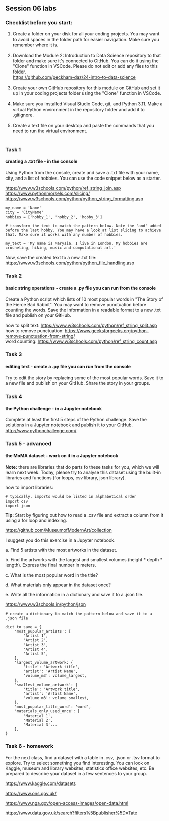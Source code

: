 ## Session 06 labs

### Checklist before you start:
1. Create a folder on your disk for all your coding projects. You may want to avoid spaces in the folder path for easier navigation. Make sure you remember where it is.<br><br>
2. Download the Module 2: Introduction to Data Science repository to that folder and make sure it's connected to GitHub. You can do it using the "Clone" function in VSCode. Please do not edit or add any files to this folder.<br>
https://github.com/peckham-daz/24-intro-to-data-science<br><br>
3. Create your own GitHub repository for this module on GitHub and set it up in your coding projects folder using the "Clone" function in VSCode.<br><br>
4. Make sure you installed Visual Studio Code, git, and Python 3.11. Make a virtual Python environment in the repository folder and add it to .gitignore.<br><br>
5. Create a text file on your desktop and paste the commands that you need to run the virtual environment.<br><br>

### Task 1
#### creating a .txt file - in the console
Using Python from the console, create and save a .txt file with your name, city, and a list of hobbies. You can use the code snippet below as a starter.

https://www.w3schools.com/python/ref_string_join.asp
https://www.pythonmorsels.com/slicing/
https://www.w3schools.com/python/python_string_formatting.asp

```
my_name = 'Name'
city = 'CityName'
hobbies = ['hobby_1', 'hobby_2', 'hobby_3']

# transform the text to match the pattern below. Note the 'and' added before the last hobby. You may have a look at list slicing to achieve that. Make sure it works with any number of hobbies.

my_text = 'My name is Marysia. I live in London. My hobbies are crocheting, hiking, music and computational art.'
```

Now, save the created text to a new .txt file:
https://www.w3schools.com/python/python_file_handling.asp


### Task 2
#### basic string operations - create a .py file you can run from the console
Create a Python script which lists of 10 most popular words in "The Story of the Fierce Bad Rabbit". You may want to remove punctuation before counting the words. Save the information in a readable format to a new .txt file and publish on your GitHub.

how to split text: https://www.w3schools.com/python/ref_string_split.asp<br>
how to remove punctuation: https://www.geeksforgeeks.org/python-remove-punctuation-from-string/<br>
word counting: https://www.w3schools.com/python/ref_string_count.asp


### Task 3
#### editing text - create a .py file you can run from the console
Try to edit the story by replacing some of the most popular words. Save it to a new file and publish on your GitHub. Share the story in your groups.


### Task 4
#### the Python challenge - in a Jupyter notebook
Complete at least the first 5 steps of the Python challenge. Save the solutions in a Jupyter notebook and publish it to your GitHub.<br>
http://www.pythonchallenge.com/


### Task 5 - advanced
#### the MoMA dataset - work on it in a Jupyter notebook
**Note:** there are libraries that do parts fo these tasks for you, which we will learn next week. Today, please try to analyse this dataset using the built-in libraries and functions (for loops, csv library, json library).

how to import libraries:
```
# typically, imports would be listed in alphabetical order
import csv
import json
```

**Tip:** Start by figuring out how to read a .csv file and extract a column from it using a for loop and indexing.

https://github.com/MuseumofModernArt/collection

I suggest you do this exercise in a Jupyter notebook.

a. Find 5 artists with the most artworks in the dataset.

b. Find the artworks with the largest and smallest volumes (height * depth * length). Express the final number in meters.

c. What is the most popular word in the title?

d. What materials only appear in the dataset once?

e. Write all the information in a dictionary and save it to a .json file.

https://www.w3schools.in/python/json

```
# create a dictionary to match the pattern below and save it to a .json file

dict_to_save = {
    'most_pupular_artists': [
        'Artist 1',
        'Artist 2',
        'Artist 3',
        'Artist 4',
        'Artist 5',
    ],
    'largest_volume_artwork: {
        'title': 'Artwork title',
        'artist': 'Artist Name',
        'volume_m3': volume_largest,
    },
    'smallest_volume_artwork': {
        'title': 'Artwork title',
        'artist': 'Artist Name',
        'volume_m3': volume_smallest,
    },
    'most_popular_title_word': 'word',
    'materials_only_used_once': [
        'Material 1',
        'Material 2',
        'Material 3'...
    ],
}
```

### Task 6 - homework
For the next class, find a dataset with a table in .csv, .json or .tsv format to explore. Try to select something you find interesting. You can look on Kaggle, museum and library websites, statistics office websites, etc. Be prepared to describe your dataset in a few sentences to your group.

https://www.kaggle.com/datasets

https://www.ons.gov.uk/

https://www.nga.gov/open-access-images/open-data.html

https://www.data.gov.uk/search?filters%5Bpublisher%5D=Tate

